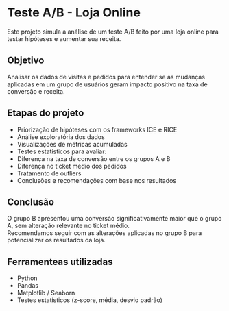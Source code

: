 # Teste A/B - Loja Online

Este projeto simula a análise de um teste A/B feito por uma loja online para testar hipóteses e aumentar sua receita.

## Objetivo

Analisar os dados de visitas e pedidos para entender se as mudanças aplicadas em um grupo de usuários geram impacto positivo na taxa de conversão e receita.

## Etapas do projeto

- Priorização de hipóteses com os frameworks ICE e RICE
- Análise exploratória dos dados
- Visualizações de métricas acumuladas
- Testes estatísticos para avaliar:
- Diferença na taxa de conversão entre os grupos A e B
- Diferença no ticket médio dos pedidos
- Tratamento de outliers
- Conclusões e recomendações com base nos resultados

## Conclusão
O grupo B apresentou uma conversão significativamente maior que o grupo A, sem alteração relevante no ticket médio.  
Recomendamos seguir com as alterações aplicadas no grupo B para potencializar os resultados da loja.



## Ferramenteas utilizadas
- Python
- Pandas
- Matplotlib / Seaborn
- Testes estatísticos (z-score, média, desvio padrão)
